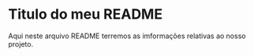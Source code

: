 # Titulo do meu README

Aqui neste arquivo README terremos as imformações relativas ao nosso projeto.